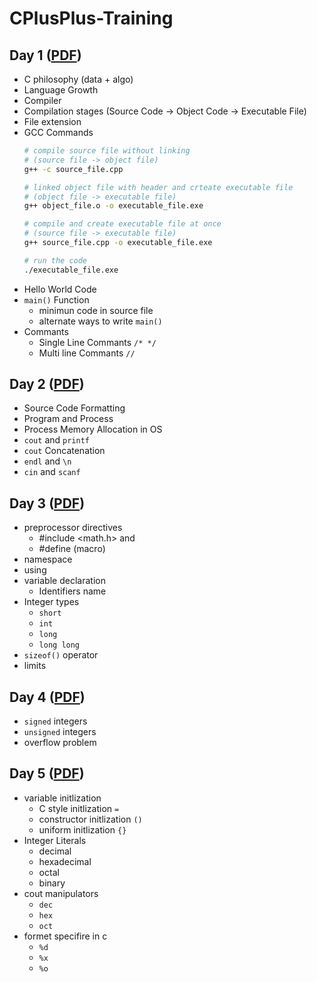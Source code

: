 # CPlusPlus-Training

## Day 1 ([PDF](/PDF_Notes/Day-1.pdf))
* C philosophy (data + algo)
* Language Growth
* Compiler 
* Compilation stages (Source Code -> Object Code -> Executable File)
* File extension
* GCC Commands
  ```bash
  # compile source file without linking 
  # (source file -> object file)
  g++ -c source_file.cpp
  ```
  ```bash
  # linked object file with header and crteate executable file 
  # (object file -> executable file)
  g++ object_file.o -o executable_file.exe
  ```
  ```bash
  # compile and create executable file at once
  # (source file -> executable file)
  g++ source_file.cpp -o executable_file.exe
  ```
  ```bash
  # run the code
  ./executable_file.exe
  ```
* Hello World Code
* `main()` Function
  * minimun code in source file
  * alternate ways to write `main()`
* Commants 
  * Single Line Commants ` /* */ `
  * Multi line Commants ` // `

## Day 2 ([PDF](/PDF_Notes/Day-2.pdf))
* Source Code Formatting  
* Program and Process
* Process Memory Allocation in OS
* `cout` and `printf`
* `cout` Concatenation 
* `endl` and `\n`
* `cin` and `scanf` 

## Day 3 ([PDF](/PDF_Notes/Day-3.pdf))
* preprocessor directives
  * #include <math.h> and <cmath>
  * #define (macro)
* namespace 
* using
* variable declaration  
  * Identifiers name
* Integer types
  * `short`
  * `int`
  * `long`
  * `long long`
* `sizeof()` operator 
* limits 

## Day 4 ([PDF](/PDF_Notes/Day-4.pdf))
* `signed` integers
* `unsigned` integers
* overflow problem

## Day 5 ([PDF](/PDF_Notes/Day-5.pdf))
* variable initlization
  * C style initlization ` = `
  * constructor initlization `()`
  * uniform initlization `{}`
* Integer Literals
  * decimal
  * hexadecimal
  * octal
  * binary
* cout manipulators
  * `dec`
  * `hex`
  * `oct`
* formet specifire in c
  * `%d`
  * `%x`
  * `%o`
